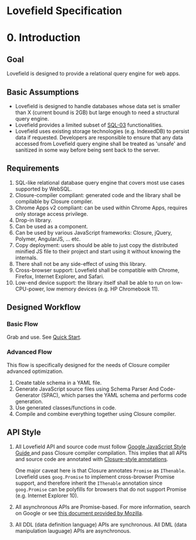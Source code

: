 # Lovefield Specification

# 0. Introduction
## Goal
Lovefield is designed to provide a relational query engine for web apps.

## Basic Assumptions
* Lovefield is designed to handle databases whose data set is smaller than X
  (current bound is 2GB) but large enough to need a structural query engine.
* Lovefield provides a limited subset of [SQL-03](
  http://savage.net.au/SQL/sql-2003-2.bnf.html) functionalities.
* Lovefield uses existing storage technologies (e.g. IndexedDB) to persist data
  if requested. Developers are responsible to ensure that any data accessed
  from Lovefield query engine shall be treated as 'unsafe' and sanitized in some
  way before being sent back to the server.

## Requirements
1. SQL-like relational database query engine that covers most use cases
   supported by WebSQL.
2. Closure-compiler compliant: generated code and the library shall be
   compilable by Closure compiler.
3. Chrome Apps v2 compliant: can be used within Chrome Apps, requires only
   storage access privilege.
4. Drop-in library.
5. Can be used as a component.
6. Can be used by various JavaScript frameworks: Closure, jQuery, Polymer,
   AngularJS, ... etc.
7. Copy deployment: users should be able to just copy the distributed minified
   JS file to their project and start using it without knowing the internals.
8. There shall not be any side-effect of using this library.
9. Cross-browser support: Lovefield shall be compatible with Chrome, Firefox,
   Internet Explorer, and Safari.
10. Low-end device support: the library itself shall be able to run on
    low-CPU-power, low memory devices (e.g. HP Chromebook 11).

## Designed Workflow

### Basic Flow

Grab and use. See [Quick Start](../quick_start.md).

### Advanced Flow

This flow is specifically designed for the needs of Closure compiler advanced
optimization.

1. Create table schema in a YAML file.
2. Generate JavaScript source files using Schema Parser And Code-Generator
   (SPAC), which parses the YAML schema and performs code generation.
3. Use generated classes/functions in code.
4. Compile and combine everything together using Closure compiler.

## API Style

1. All Lovefield API and source code must follow [Google JavaScript Style Guide
   ](https://google-styleguide.googlecode.com/svn/trunk/javascriptguide.xml)
   and pass Closure compiler compilation. This implies that all APIs and
   source code are annotated with [Closure-style annotations](
   https://developers.google.com/closure/compiler/docs/js-for-compiler).

   One major caveat here is that Closure annotates `Promise` as `IThenable`.
   Lovefield uses `goog.Promise` to implement cross-browser Promise support,
   and therefore inherit the `IThenable` annotation since `goog.Promise` can be
   polyfills for browsers that do not support Promise (e.g.
   Internet Explorer 10).

2. All asynchronous APIs are Promise-based. For more information, search on
   Google or see [this document provided by Mozilla](
   https://developer.mozilla.org/en-US/docs/Web/JavaScript/Reference/Global_Objects/Promise).

3. All DDL (data definition language) APIs are synchronous.
   All DML (data manipulation lauguage) APIs are asynchronous.
